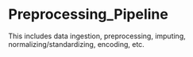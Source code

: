 # Preprocessing_Pipeline
This includes data ingestion, preprocessing, imputing, normalizing/standardizing, encoding, etc.
